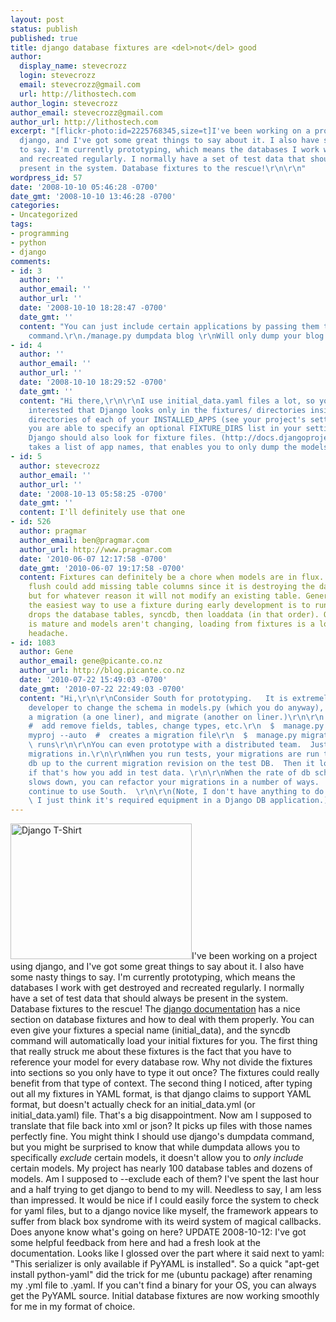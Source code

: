 ```yaml
---
layout: post
status: publish
published: true
title: django database fixtures are <del>not</del> good
author:
  display_name: stevecrozz
  login: stevecrozz
  email: stevecrozz@gmail.com
  url: http://lithostech.com
author_login: stevecrozz
author_email: stevecrozz@gmail.com
author_url: http://lithostech.com
excerpt: "[flickr-photo:id=2225768345,size=t]I've been working on a project using
  django, and I've got some great things to say about it. I also have some nasty things
  to say. I'm currently prototyping, which means the databases I work with get destroyed
  and recreated regularly. I normally have a set of test data that should always be
  present in the system. Database fixtures to the rescue!\r\n\r\n"
wordpress_id: 57
date: '2008-10-10 05:46:28 -0700'
date_gmt: '2008-10-10 13:46:28 -0700'
categories:
- Uncategorized
tags:
- programming
- python
- django
comments:
- id: 3
  author: ''
  author_email: ''
  author_url: ''
  date: '2008-10-10 18:28:47 -0700'
  date_gmt: ''
  content: "You can just include certain applications by passing them to the dumpdata
    command.\r\n./manage.py dumpdata blog \r\nWill only dump your blog tables."
- id: 4
  author: ''
  author_email: ''
  author_url: ''
  date: '2008-10-10 18:29:52 -0700'
  date_gmt: ''
  content: "Hi there,\r\n\r\nI use initial_data.yaml files a lot, so you might be
    interested that Django looks only in the fixtures/ directories inside the
    directories of each of your INSTALLED_APPS (see your project's settings.py). Furthermore
    you are able to specify an optional FIXTURE_DIRS list in your settings.py where
    Django should also look for fixture files. (http://docs.djangoproject.com/en/dev/ref/settings/#fixture-dirs)\r\n\r\ndumpdata
    takes a list of app names, that enables you to only dump the models inside those.\r\n\r\nCheers,\r\njezdez\r\n"
- id: 5
  author: stevecrozz
  author_email: ''
  author_url: ''
  date: '2008-10-13 05:58:25 -0700'
  date_gmt: ''
  content: I'll definitely use that one
- id: 526
  author: pragmar
  author_email: ben@pragmar.com
  author_url: http://www.pragmar.com
  date: '2010-06-07 12:17:58 -0700'
  date_gmt: '2010-06-07 19:17:58 -0700'
  content: Fixtures can definitely be a chore when models are in flux. You'd think
    flush could add missing table columns since it is destroying the data anyways,
    but for whatever reason it will not modify an existing table. Generally I've found
    the easiest way to use a fixture during early development is to run a script that
    drops the database tables, syncdb, then loaddata (in that order). Once development
    is mature and models aren't changing, loading from fixtures is a lot less of a
    headache.
- id: 1083
  author: Gene
  author_email: gene@picante.co.nz
  author_url: http://blog.picante.co.nz
  date: '2010-07-22 15:49:03 -0700'
  date_gmt: '2010-07-22 22:49:03 -0700'
  content: "Hi,\r\n\r\nConsider South for prototyping.   It is extremely easy on the
    developer to change the schema in models.py (which you do anyway), then create
    a migration (a one liner), and migrate (another on liner.)\r\n\r\n  $  vi models.py
    #  add remove fields, tables, change types, etc.\r\n  $  manage.py startmigration
    myproj --auto  #  creates a migration file\r\n  $  manage.py migrate myproj  #
    \ runs\r\n\r\nYou can even prototype with a distributed team.  Just check the
    migrations in.\r\n\r\nWhen you run tests, your migrations are run to bring your
    db up to the current migration revision on the test DB.  Then it loads fixtures,
    if that's how you add in test data. \r\n\r\nWhen the rate of db schema changes
    slows down, you can refactor your migrations in a number of ways.  But, you should
    continue to use South.  \r\n\r\n(Note, I don't have anything to do with South.
    \ I just think it's required equipment in a Django DB application.)"
---
```

<a href="http://www.flickr.com/photos/kogakure/2225768345"><img src="http://lithostech.com/wp-content/uploads/2008/10/4136613234_dc76ee0d99_o2-290x217.jpg" alt="Django T-Shirt" width="290" height="217" class="alignleft size-medium wp-image-530" /></a>I've been working on a project using django, and I've got some great things to say about it. I also have some nasty things to say. I'm currently prototyping, which means the databases I work with get destroyed and recreated regularly. I normally have a set of test data that should always be present in the system. Database fixtures to the rescue!<a id="more"></a><a id="more-57"></a>
The <a href="http://docs.djangoproject.com/en/dev/howto/initial-data/">django documentation</a> has a nice section on database fixtures and how to deal with them properly. You can even give your fixtures a special name (initial_data), and the syncdb command will automatically load your initial fixtures for you. The first thing that really struck me about these fixtures is the fact that you have to reference your model for every database row. Why not divide the fixtures into sections so you only have to type it out once? The fixtures could really benefit from that type of context.
The second thing I noticed, after typing out all my fixtures in YAML format, is that django claims to support YAML format, but doesn't actually check for an initial_data.yml (or initial_data.yaml) file. That's a big disappointment. Now am I supposed to translate that file back into xml or json? It picks up files with those names perfectly fine.
You might think I should use django's dumpdata command, but you might be surprised to know that while dumpdata allows you to specifically *exclude* certain models, it doesn't allow you to *only include* certain models. My project has nearly 100 database tables and dozens of models. Am I supposed to --exclude each of them?
I've spent the last hour and a half trying to get django to bend to my will. Needless to say, I am less than impressed. It would be nice if I could easily force the system to check for yaml files, but to a django novice like myself, the framework appears to suffer from black box syndrome with its weird system of magical callbacks. Does anyone know what's going on here?
UPDATE 2008-10-12:
I've got some helpful feedback from here and had a fresh look at the documentation. Looks like I glossed over the part where it said next to yaml: "This serializer is only available if PyYAML is installed". So a quick "apt-get install python-yaml" did the trick for me (ubuntu package) after renaming my .yml file to .yaml. If you can't find a binary for your OS, you can always get the <a>PyYAML source</a>. Initial database fixtures are now working smoothly for me in my format of choice.
